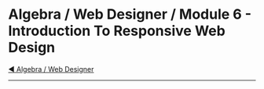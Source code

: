 # Algebra / Web Designer / Module 6 - Introduction To Responsive Web Design

[:arrow_backward: Algebra / Web Designer](../)

---
